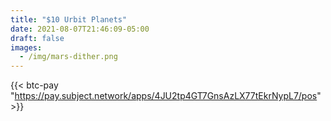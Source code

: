 ```yaml
---
title: "$10 Urbit Planets"
date: 2021-08-07T21:46:09-05:00
draft: false
images:
  - /img/mars-dither.png
---
```

{{< btc-pay "https://pay.subject.network/apps/4JU2tp4GT7GnsAzLX77tEkrNypL7/pos" >}}
